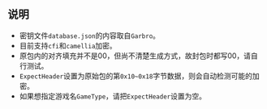 ## 说明
* 密钥文件`database.json`的内容取自`Garbro`。
* 目前支持`cfi`和`camellia`加密。
* 原包内的对齐填充并不是00，但尚不清楚生成方式，故封包时都写00，请自行测试。
* `ExpectHeader`设置为原始包的第`0x10~0x18`字节数据，则会自动检测可能的加密。
* 如果想指定游戏名`GameType`，请把`ExpectHeader`设置为空。
